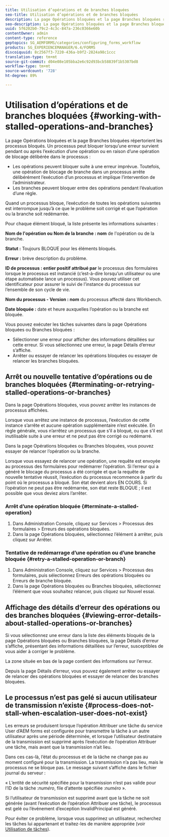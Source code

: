 ```yaml
---
title: Utilisation d’opérations et de branches bloquées
seo-title: Utilisation d’opérations et de branches bloquées
description: La page Opérations bloquées et la page Branches bloquées répertorient les processus bloqués.
seo-description: La page Opérations bloquées et la page Branches bloquées répertorient les processus bloqués.
uuid: 5f6202b0-79c2-4c3c-847a-236c0366e60b
contentOwner: admin
content-type: reference
geptopics: SG_AEMFORMS/categories/configuring_forms_workflow
products: SG_EXPERIENCEMANAGER/6.4/FORMS
discoiquuid: 8c2567f3-7220-436a-b9f2-2824a98c1ccc
translation-type: tm+mt
source-git-commit: d04e08e105bba2e6c92d93bcb58839f1b5307bd8
workflow-type: tm+mt
source-wordcount: '728'
ht-degree: 89%

---
```



# Utilisation d’opérations et de branches bloquées {#working-with-stalled-operations-and-branches}

La page Opérations bloquées et la page Branches bloquées répertorient les processus bloqués. Un processus peut bloquer lorsqu’une erreur survient pendant ou après l’exécution d’une opération ou en raison d’une opération de blocage délibérée dans le processus :

* Les opérations peuvent bloquer suite à une erreur imprévue. Toutefois, une opération de blocage de branche dans un processus arrête délibérément l’exécution d’un processus et implique l’intervention de l’administrateur.
* Les branches peuvent bloquer entre des opérations pendant l’évaluation d’une règle.

Quand un processus bloque, l’exécution de toutes les opérations suivantes est interrompue jusqu’à ce que le problème soit corrigé et que l’opération ou la branche soit redémarrée.

Pour chaque élément bloqué, la liste présente les informations suivantes :

**Nom de l&#39;opération ou Nom de la branche : nom** de l&#39;opération ou de la branche.

**Statut :** Toujours BLOQUE pour les éléments bloqués.

**Erreur :** brève description du problème.

**ID de processus : entier positif attribué par** le processus des formulaires lorsque le processus est instancié (c’est-à-dire lorsqu’un utilisateur ou une étape automatisée lance un processus). Vous pouvez utiliser cet identificateur pour assurer le suivi de l’instance du processus sur l’ensemble de son cycle de vie.

**Nom du processus - Version : nom** du processus affecté dans Workbench.

**Date bloquée :** date et heure auxquelles l’opération ou la branche est bloquée.

Vous pouvez exécuter les tâches suivantes dans la page Opérations bloquées ou Branches bloquées :

* Sélectionner une erreur pour afficher des informations détaillées sur cette erreur. Si vous sélectionnez une erreur, la page Détails d’erreur s’affiche.
* Arrêter ou essayer de relancer les opérations bloquées ou essayer de relancer les branches bloquées.

## Arrêt ou nouvelle tentative d’opérations ou de branches bloquées  {#terminating-or-retrying-stalled-operations-or-branches}

Dans la page Opérations bloquées, vous pouvez arrêter les instances de processus affichées.

Lorsque vous arrêtez une instance de processus, l’exécution de cette instance s’arrête et aucune opération supplémentaire n’est exécutée. En règle générale, vous n’arrêtez un processus que s’il a bloqué, ou que s’il est inutilisable suite à une erreur et ne peut pas être corrigé ou redémarré.

Dans la page Opérations bloquées ou Branches bloquées, vous pouvez essayer de relancer l’opération ou la branche.

Lorsque vous essayez de relancer une opération, une requête est envoyée au processus des formulaires pour redémarrer l’opération. Si l’erreur qui a généré le blocage du processus a été corrigée et que la requête de nouvelle tentative réussit, l’exécution du processus recommence à partir du point où le processus a bloqué. Son état devient alors EN COURS. Si l’opération ne peut pas être redémarrée, son état reste BLOQUE ; il est possible que vous deviez alors l’arrêter.

### Arrêt d’une opération bloquée  {#terminate-a-stalled-operation}

1. Dans Administration Console, cliquez sur Services > Processus des formulaires > Erreurs des opérations bloquées.
1. Dans la page Opérations bloquées, sélectionnez l’élément à arrêter, puis cliquez sur Arrêter.

### Tentative de redémarrage d’une opération ou d’une branche bloquée  {#retry-a-stalled-operation-or-branch}

1. Dans Administration Console, cliquez sur Services > Processus des formulaires, puis sélectionnez Erreurs des opérations bloquées ou Erreurs de branche bloquée.
1. Dans la page Opérations bloquées ou Branches bloquées, sélectionnez l’élément que vous souhaitez relancer, puis cliquez sur Nouvel essai.

## Affichage des détails d’erreur des opérations ou des branches bloquées  {#viewing-error-details-about-stalled-operations-or-branches}

Si vous sélectionnez une erreur dans la liste des éléments bloqués de la page Opérations bloquées ou Branches bloquées, la page Détails d’erreur s’affiche, présentant des informations détaillées sur l’erreur, susceptibles de vous aider à corriger le problème.

La zone située en bas de la page contient des informations sur l’erreur.

Depuis la page Détails d’erreur, vous pouvez également arrêter ou essayer de relancer des opérations bloquées et essayer de relancer des branches bloquées.

## Le processus n’est pas gelé si aucun utilisateur de transmission n’existe  {#process-does-not-stall-when-escalation-user-does-not-exist}

Les erreurs se produisent lorsque l’opération Attribuer une tâche du service User d’AEM forms est configurée pour transmettre la tâche à un autre utilisateur après une période déterminée, et lorsque l’utilisateur destinataire de la transmission est supprimé après l’exécution de l’opération Attribuer une tâche, mais avant que la transmission n’ait lieu.

Dans ces cas-là, l’état du processus et de la tâche ne change pas au moment configuré pour la transmission. La transmission n’a pas lieu, mais le processus ne se bloque pas. Le message suivant s’affiche dans le fichier journal du serveur :

« L’entité de sécurité spécifiée pour la transmission n’est pas valide pour l’ID de la tâche :*numéro*, file d’attente spécifiée :*numéro* ».

Si l’utilisateur de transmission est supprimé avant que la tâche ne soit générée (avant l’exécution de l’opération Attribuer une tâche), le processus est gelé ou l’événement d’exception InvalidPrincipal est généré.

Pour éviter ce problème, lorsque vous supprimez un utilisateur, recherchez les tâches lui appartenant et traitez-les de manière appropriée (voir [Utilisation de tâches](/help/forms/using/admin-help/tasks.md#working-with-tasks)).
